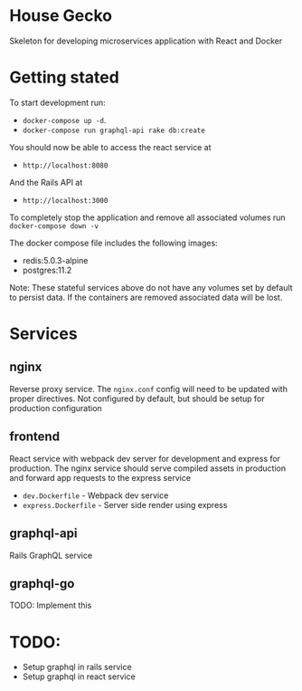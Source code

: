 # House Gecko

Skeleton for developing microservices application with React and Docker

Getting stated
==============

To start development run:
- `docker-compose up -d`. 
- `docker-compose run graphql-api rake db:create`

You should now be able to access the react service at
- `http://localhost:8080`

And the Rails API at
- `http://localhost:3000`

To completely stop the application and remove all associated volumes run `docker-compose down -v`

The docker compose file includes the following images:

- redis:5.0.3-alpine
- postgres:11.2

Note: These stateful services above do not have any volumes set by default to persist data. If the containers are removed associated data will be lost.

Services
========

## nginx

Reverse proxy service. The `nginx.conf` config will need to be updated with proper directives. Not configured by default, but should be setup for production configuration

## frontend

React service with webpack dev server for development and express for production. The nginx service should serve compiled assets in production and forward app requests to the express service

- `dev.Dockerfile` - Webpack dev service
- `express.Dockerfile` - Server side render using express

## graphql-api

Rails GraphQL service

## graphql-go

TODO: Implement this

TODO:
=========

- Setup graphql in rails service
- Setup graphql in react service